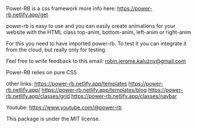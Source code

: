 Power-RB is a css framework more info here: https://power-rb.netlify.app/get

power-rb is easy to use and you can easily create animations
for your website with the HTML class top-anim, bottom-anim, left-anim or right-anim

For this you need to have imported power-rb.
To test it you can integrate it from the cloud, but really only for testing.

<link rel="stylesheet" href="https://power-rb.netlify.app/qrcsscode/style.min.css">
<script src="https://power-rb.netlify.app/qrcsscode/script.min.js" defer></script>

Feel free to write feedback to this email:
robin.jerome.kaluzny@gmail.com

Power-RB relies on pure CSS

other links:
https://power-rb.netlify.app/templates
https://power-rb.netlify.app/
https://power-rb.netlify.app/templates/blog
https://power-rb.netlify.app/classes/grid
https://power-rb.netlify.app/classes/navbar

Youtube:
https://www.youtube.com/@power-rb


This package is under the MIT license.